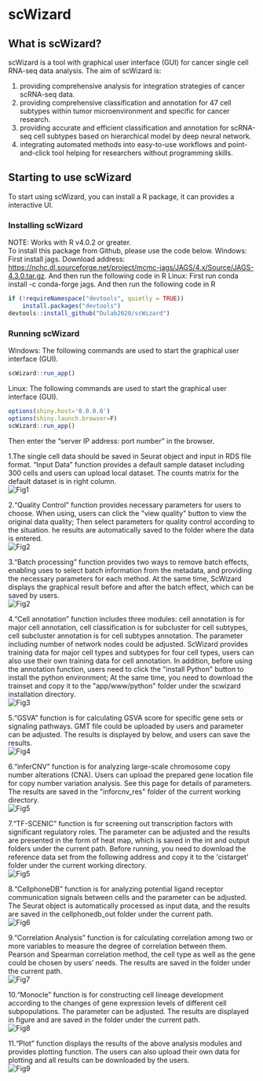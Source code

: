 # scWizard
## What is scWizard?
scWizard is a tool with graphical user interface (GUI) for cancer single cell RNA-seq data analysis.
The aim of scWizard is:
1)	providing comprehensive analysis for integration strategies of cancer scRNA-seq data.
2)	providing comprehensive classification and annotation for 47 cell subtypes within tumor microenvironment and specific for cancer research.
3)	providing accurate and efficient classification and annotation for scRNA-seq cell subtypes based on hierarchical model by deep neural network.
4)	integrating automated methods into easy-to-use workflows and point-and-click tool helping for researchers without programming skills.
## Starting to use scWizard
To start using scWizard, you can install a R package, it can provides a interactive UI.
### Installing scWizard
NOTE: Works with R v4.0.2 or greater.<br>
To install this package from Github, please use the code below.
Windows:
First install jags. Download address: https://nchc.dl.sourceforge.net/project/mcmc-jags/JAGS/4.x/Source/JAGS-4.3.0.tar.gz. And then run the following code in R
Linux:
First run conda install -c conda-forge jags. And then run the following code in R
```R
if (!requireNamespace("devtools", quietly = TRUE))
    install.packages("devtools")
devtools::install_github("Dulab2020/scWizard")
```
### Running scWizard
Windows:
The following commands are used to start the graphical user interface (GUI).
```R
scWizard::run_app()
```
Linux:
The following commands are used to start the graphical user interface (GUI).
```R
options(shiny.host='0.0.0.0')
options(shiny.launch.browser=F)
scWizard::run_app()
```
Then enter the “server IP address: port number” in the browser.

1.The single cell data should be saved in Seurat object and input in RDS file format. “Input Data” function provides a default sample dataset including 300 cells and users can upload local dataset. The counts matrix for the default dataset is in right column.<br>
![Fig1](https://github.com/Dulab2020/scWizard/blob/master/inst/app/www/pageimage/inputdata.png)

2.“Quality Control” function provides necessary parameters for users to choose. When using, users can click the "view quality" button to view the original data quality; Then select parameters for quality control according to the situation.  he results are automatically saved to the folder where the data is entered.<br>
![Fig2](https://github.com/Dulab2020/scWizard/blob/master/inst/app/www/pageimage/qc.png)

3.“Batch processing” function provides two ways to remove batch effects, enabling uses to select batch information from the metadata, and providing the necessary parameters for each method. At the same time, ScWizard displays the graphical result before and after the batch effect, which can be saved by users.<br>
![Fig2](https://github.com/Dulab2020/scWizard/blob/master/inst/app/www/pageimage/batch_processing.png)

4.“Cell annotation” function includes three modules: cell annotation is for major cell annotation, cell classification is for subcluster for cell subtypes, cell subcluster annotation is for cell subtypes annotation. The parameter including number of network nodes could be adjusted. ScWizard provides training data for major cell types and subtypes for four cell types, users can also use their own training data for cell annotation. In addition, before using the annotation function, users need to click the "install Python" button to install the python environment; At the same time, you need to download the trainset and copy it to the "app/www/python" folder under the scwizard installation directory.<br>
![Fig3](https://github.com/Dulab2020/scWizard/blob/master/inst/app/www/pageimage/cell_anno.png)

5.“GSVA” function is for calculating GSVA score for specific gene sets or signaling pathways. GMT file could be uploaded by users and parameter can be adjusted. The results is displayed by below, and users can save the results.<br>
![Fig4](https://github.com/Dulab2020/scWizard/blob/master/inst/app/www/pageimage/GSVA.png)

6.“inferCNV” function is for analyzing large-scale chromosome copy number alterations (CNA). Users can upload the prepared gene location file for copy number variation analysis. See this page for details of parameters. The results are saved in the "inforcnv_res" folder of the current working directory.<br>
![Fig5](https://github.com/Dulab2020/scWizard/blob/master/inst/app/www/pageimage/inferCNV.png)

7.“TF-SCENIC” function is for screening out transcription factors with significant regulatory roles. The parameter can be adjusted and the results are presented in the form of heat map, which is saved in the int and output folders under the current path. Before running, you need to download the reference data set from the following address and copy it to the 'cistarget' folder under the current working directory.<br>
![Fig5](https://github.com/Dulab2020/scWizard/blob/master/inst/app/www/pageimage/scenic.png)

8.“CellphoneDB” function is for analyzing potential ligand receptor communication signals between cells and the parameter can be adjusted. The Seurat object is automatically processed as input data, and the results are saved in the cellphonedb_out folder under the current path.<br>
![Fig6](https://github.com/Dulab2020/scWizard/blob/master/inst/app/www/pageimage/cellphonedb.png)

9.“Correlation Analysis” function is for calculating correlation among two or more variables to measure the degree of correlation between them. Pearson and Spearman correlation method, the cell type as well as the gene could be chosen by users’ needs. The results are saved in the folder under the current path.<br>
![Fig7](https://github.com/Dulab2020/scWizard/blob/master/inst/app/www/pageimage/cor.png)

10.“Monocle” function is for constructing cell lineage development according to the changes of gene expression levels of different cell subpopulations. The parameter can be adjusted. The results are displayed in figure and are saved in the folder under the current path.<br>
![Fig8](https://github.com/Dulab2020/scWizard/blob/master/inst/app/www/pageimage/Monocle.png)

11.“Plot” function displays the results of the above analysis modules and provides plotting function. The users can also upload their own data for plotting and all results can be downloaded by the users.<br>
![Fig9](https://github.com/Dulab2020/scWizard/blob/master/inst/app/www/pageimage/plot.png)

